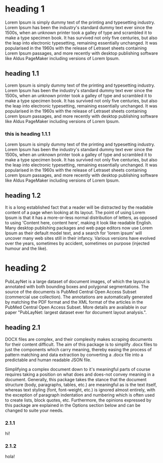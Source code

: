 # heading 1
Lorem Ipsum is simply dummy text of the printing and typesetting industry. 
Lorem Ipsum has been the industry's standard dummy text ever since the 1500s, when an unknown printer took a galley of type and scrambled it to make a type specimen book. 
It has survived not only five centuries, but also the leap into electronic typesetting, remaining essentially unchanged. 
It was popularised in the 1960s with the release of Letraset sheets containing Lorem Ipsum passages, and more recently with desktop publishing software like Aldus PageMaker including versions of Lorem Ipsum.


## heading 1.1
Lorem Ipsum is simply dummy text of the printing and typesetting industry. 
Lorem Ipsum has been the industry's standard dummy text ever since the 1500s, when an unknown printer took a galley of type and scrambled it to make a type specimen book. 
It has survived not only five centuries, but also the leap into electronic typesetting, remaining essentially unchanged. 
It was popularised in the 1960s with the release of Letraset sheets containing Lorem Ipsum passages, and more recently with desktop publishing software like Aldus PageMaker including versions of Lorem Ipsum.

### this is heading 1.1.1

Lorem Ipsum is simply dummy text of the printing and typesetting industry. 
Lorem Ipsum has been the industry's standard dummy text ever since the 1500s, when an unknown printer took a galley of type and scrambled it to make a type specimen book. 
It has survived not only five centuries, but also the leap into electronic typesetting, remaining essentially unchanged. 
It was popularised in the 1960s with the release of Letraset sheets containing Lorem Ipsum passages, and more recently with desktop publishing software like Aldus PageMaker including versions of Lorem Ipsum.

## heading 1.2
It is a long established fact that a reader will be distracted by the readable content of a page when looking at its layout. 
The point of using Lorem Ipsum is that it has a more-or-less normal distribution of letters, as opposed to using 'Content here, content here', making it look like readable English. Many desktop publishing packages and web page editors now use Lorem Ipsum as their default model text, and a search for 'lorem ipsum' will uncover many web sites still in their infancy. 
Various versions have evolved over the years, sometimes by accident, sometimes on purpose (injected humour and the like).

# heading 2 
PubLayNet is a large dataset of document images, of which the layout is annotated with both bounding boxes and polygonal segmentations. 
The source of the documents is PubMed Central Open Access Subset (commercial use collection). 
The annotations are automatically generated by matching the PDF format and the XML format of the articles in the PubMed Central Open Access Subset. 
More details are available in our paper "PubLayNet: largest dataset ever for document layout analysis.".

## heading 2.1
DOCX files are complex, and their complexity makes scraping documents for their content difficult. The aim of this package is to simplify .docx files to just the components which carry meaning, thereby easing the process of pattern matching and data extraction by converting a .docx file into a predictable and human readable JSON file.

Simplifying a complex document down to it's meaningful parts of course requires taking a position on what does and does-not convey meaning in a document. Generally, this package takes the stance that the document structure (body, paragraphs, tables, etc.) are meaningful as is the text itself, whereas text styling (font, font-weight, etc.) is ignored almost entirely, with the exception of paragraph indentation and numbering which is often used to create lists, block quotes, etc. Furthermore, the opinions expressed by this package are explained in the Options section below and can be changed to suite your needs.

### 2.1.1
hi!

### 2.1.2
hola!